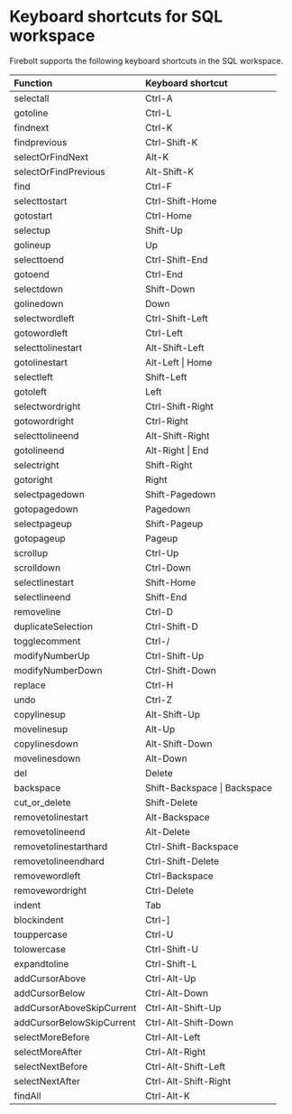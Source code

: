 # Keyboard shortcuts for SQL workspace

Firebolt supports the following keyboard shortcuts in the SQL workspace.

| Function | Keyboard shortcut |
| :--- | :--- |
| selectall | Ctrl-A |
| gotoline | Ctrl-L |
| findnext | Ctrl-K |
| findprevious | Ctrl-Shift-K |
| selectOrFindNext | Alt-K |
| selectOrFindPrevious | Alt-Shift-K |
| find | Ctrl-F |
| selecttostart | Ctrl-Shift-Home |
| gotostart | Ctrl-Home |
| selectup | Shift-Up |
| golineup | Up |
| selecttoend | Ctrl-Shift-End |
| gotoend | Ctrl-End |
| selectdown | Shift-Down |
| golinedown | Down |
| selectwordleft | Ctrl-Shift-Left |
| gotowordleft | Ctrl-Left |
| selecttolinestart | Alt-Shift-Left |
| gotolinestart | Alt-Left \| Home |
| selectleft | Shift-Left |
| gotoleft | Left |
| selectwordright | Ctrl-Shift-Right |
| gotowordright | Ctrl-Right |
| selecttolineend | Alt-Shift-Right |
| gotolineend | Alt-Right \| End |
| selectright | Shift-Right |
| gotoright | Right |
| selectpagedown | Shift-Pagedown |
| gotopagedown | Pagedown |
| selectpageup | Shift-Pageup |
| gotopageup | Pageup |
| scrollup | Ctrl-Up |
| scrolldown | Ctrl-Down |
| selectlinestart | Shift-Home |
| selectlineend | Shift-End |
| removeline | Ctrl-D |
| duplicateSelection | Ctrl-Shift-D |
| togglecomment | Ctrl-/ |
| modifyNumberUp | Ctrl-Shift-Up |
| modifyNumberDown | Ctrl-Shift-Down |
| replace | Ctrl-H |
| undo | Ctrl-Z |
| copylinesup | Alt-Shift-Up |
| movelinesup | Alt-Up |
| copylinesdown | Alt-Shift-Down |
| movelinesdown | Alt-Down |
| del | Delete |
| backspace | Shift-Backspace \| Backspace |
| cut\_or\_delete | Shift-Delete |
| removetolinestart | Alt-Backspace |
| removetolineend | Alt-Delete |
| removetolinestarthard | Ctrl-Shift-Backspace |
| removetolineendhard | Ctrl-Shift-Delete |
| removewordleft | Ctrl-Backspace |
| removewordright | Ctrl-Delete |
| indent | Tab |
| blockindent | Ctrl-\] |
| touppercase | Ctrl-U |
| tolowercase | Ctrl-Shift-U |
| expandtoline | Ctrl-Shift-L |
| addCursorAbove | Ctrl-Alt-Up |
| addCursorBelow | Ctrl-Alt-Down |
| addCursorAboveSkipCurrent | Ctrl-Alt-Shift-Up |
| addCursorBelowSkipCurrent | Ctrl-Alt-Shift-Down |
| selectMoreBefore | Ctrl-Alt-Left |
| selectMoreAfter | Ctrl-Alt-Right |
| selectNextBefore | Ctrl-Alt-Shift-Left |
| selectNextAfter | Ctrl-Alt-Shift-Right |
| findAll | Ctrl-Alt-K |

